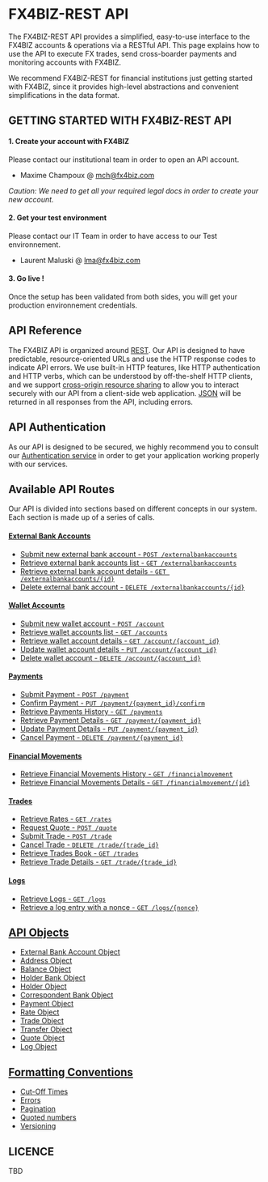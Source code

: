 # FX4BIZ-REST API #

The FX4BIZ-REST API provides a simplified, easy-to-use interface to the FX4BIZ accounts & operations via a RESTful API. This page explains how to use the API to execute FX trades, send cross-boarder payments and monitoring accounts with FX4BIZ.

We recommend FX4BIZ-REST for financial institutions just getting started with FX4BIZ, since it provides high-level abstractions and convenient simplifications in the data format. 

## GETTING STARTED WITH FX4BIZ-REST API ##

#### 1. Create your account with FX4BIZ ####

Please contact our institutional team in order to open an API account.
* Maxime Champoux @ mch@fx4biz.com

*Caution: We need to get all your required legal docs in order to create your new account.*

#### 2. Get your test environment ####

Please contact our IT Team in order to have access to our Test environnement.
* Laurent Maluski @ lma@fx4biz.com

#### 3. Go live ! ####

Once the setup has been validated from both sides, you will get your production environnement credentials.

## API Reference ##

The FX4BIZ API is organized around [REST](http://en.wikipedia.org/wiki/Representational_state_transfer). Our API is designed to have predictable, resource-oriented URLs and use the HTTP response codes to indicate API errors. We use built-in HTTP features, like HTTP authentication and HTTP verbs, which can be understood by off-the-shelf HTTP clients, and we support [cross-origin resource sharing](http://en.wikipedia.org/wiki/Representational_state_transfer) to allow you to interact securely with our API from a client-side web application. [JSON](http://www.json.org/) will be returned in all responses from the API, including errors.

## API Authentication ##

As our API is designed to be secured, we highly recommend you to consult our [Authentication service](./services/authenticationService.md) in order to get your application working properly with our services.

## Available API Routes ##

Our API is divided into sections based on different concepts in our system. Each section is made up of a series of calls.

#### [External Bank Accounts](./services/externalBankAccountService.md) ####

* [Submit new external bank account - `POST /externalbankaccounts`](./services/externalBankAccountService.md#post-account-create) 
* [Retrieve external bank accounts list - `GET /externalbankaccounts`](./services/externalBankAccountService.md#get-accounts-list) 
* [Retrieve external bank account details - `GET /externalbankaccounts/{id}`](./services/externalBankAccountService.md#get-account-details) 
* [Delete external bank account - `DELETE /externalbankaccounts/{id}`](./services/externalBankAccountService.md#delete-account) 

#### [Wallet Accounts](./services/walletAccountService.md) ####

* [Submit new wallet account - `POST /account`](./services/walletAccountService.md#post-account-create)
* [Retrieve wallet accounts list - `GET /accounts`](./services/walletAccountService.md#get-accounts-list)
* [Retrieve wallet account details - `GET /account/{account_id}`](./services/walletAccountService.md#get-account-details)
* [Update wallet account details - `PUT /account/{account_id}`](./services/walletAccountService.md#put-account-details)
* [Delete wallet account - `DELETE /account/{account_id}`](./services/walletAccountService.md#delete-account)

#### [Payments](./services/paymentService.md) ####

* [Submit Payment - `POST /payment`](./services/paymentService.md#submit-payment)
* [Confirm Payment - `PUT /payment/{payment_id}/confirm`](./services/paymentService.md#confirm-payment)
* [Retrieve Payments History - `GET /payments`](./services/paymentService.md#get-payment-history)
* [Retrieve Payment Details - `GET /payment/{payment_id}`](./services/paymentService.md#get-payment-history)
* [Update Payment Details - `PUT /payment/{payment_id}`](./services/paymentService.md#put-payment-details)
* [Cancel Payment  - `DELETE /payment/{payment_id}`](./services/paymentService.md#delete-payment)

#### [Financial Movements](./services/financialMovementService.md) ####

* [Retrieve Financial Movements History - `GET /financialmovement`](./services/financialMovementService.md#get-transfers-list)
* [Retrieve Financial Movements Details - `GET /financialmovement/{id}`](./services/financialMovementService.md#get-transfer-details)

#### [Trades](./services/tradesService.md) ####

* [Retrieve Rates - `GET /rates`](./services/tradesService.md#get-rates)
* [Request Quote - `POST /quote`](./services/tradesService.md#get-quote)
* [Submit Trade - `POST /trade`](./services/tradesService.md#get-trade)
* [Cancel Trade - `DELETE /trade/{trade_id}`](./services/tradesService.md#cancel-trade)
* [Retrieve Trades Book - `GET /trades`](./services/tradesService.md#get-trade-book)
* [Retrieve Trade Details - `GET /trade/{trade_id}`](./services/tradesService.md#get-trade-details)

#### [Logs](./services/logService.md) ####

* [Retrieve Logs - `GET /logs`](./services/logService.md#get-logs) 
* [Retrieve a log entry with a nonce  - `GET /logs/{nonce}`](./services/logService.md#get-log-by-nonce) 

## [API Objects](./objects/objects.md) ##

* [External Bank Account Object](./objects/objects.md#account_object)
* [Address Object](./objects/objects.md#address_object)
* [Balance Object](./objects/objects.md#balance_object)
* [Holder Bank Object](./objects/objects.md#beneficiary_bank_object)
* [Holder Object](./objects/objects.md#beneficiary_object)
* [Correspondent Bank Object](./objects/objects.md#correspondent_bank_object)
* [Payment Object](./objects/objects.md#payment_object)
* [Rate Object](./objects/objects.md#rate_object)
* [Trade Object](./objects/objects.md#trade_object)
* [Transfer Object](./objects/objects.md#transfer_object)
* [Quote Object](./objects/objects.md#trade_object)
* [Log Object](./objects/objects.md#log_object)

## [Formatting Conventions](./conventions/formatingConventions.md) ##

* [Cut-Off Times](./conventions/formatingConventions.md#cut_off_times)
* [Errors](./conventions/formatingConventions.md#errors_conventions)
* [Pagination](./conventions/formatingConventions.md#pagination)
* [Quoted numbers](./conventions/formatingConventions.md#quoted_numbers)
* [Versioning](./conventions/formatingConventions.md#versioning)

## LICENCE ##

TBD
